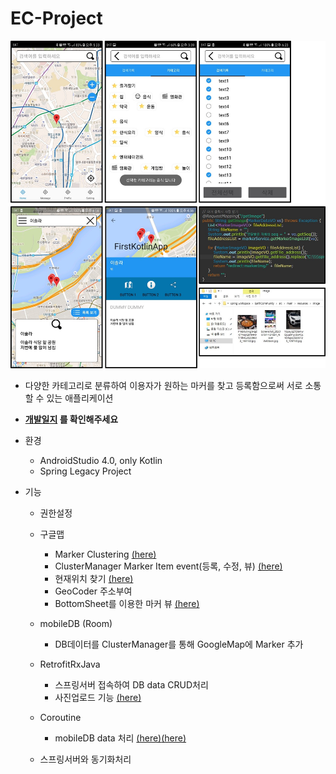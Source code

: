 # EC-Project

![home](image/README.JPG)

- 다양한 카테고리로 분류하여 이용자가 원하는 마커를 찾고 등록함으로써 서로 소통할 수 있는 애플리케이션

- **[개발일지](https://github.com/vvvvvoin/EC-Project/blob/master/EC%ED%94%84%EB%A1%9C%EC%A0%9D%ED%8A%B8%20%EC%9D%BC%EC%A7%80.md) 를 확인해주세요**


- 환경
  - AndroidStudio 4.0, only Kotlin
  - Spring Legacy Project
- 기능
  - 권한설정
  - 구글맵
    - Marker Clustering [(here)](https://github.com/vvvvvoin/EC-Project/blob/master/EC%ED%94%84%EB%A1%9C%EC%A0%9D%ED%8A%B8%20%EC%9D%BC%EC%A7%80.md#20200722)
    - ClusterManager Marker Item event(등록, 수정, 뷰) [(here)](https://github.com/vvvvvoin/EC-Project/blob/master/EC%ED%94%84%EB%A1%9C%EC%A0%9D%ED%8A%B8%20%EC%9D%BC%EC%A7%80.md#20200726)
    - 현재위치 찾기 [(here)](https://github.com/vvvvvoin/EC-Project/blob/master/EC%ED%94%84%EB%A1%9C%EC%A0%9D%ED%8A%B8%20%EC%9D%BC%EC%A7%80.md#20200726)
    - GeoCoder 주소부여
    - BottomSheet를 이용한 마커 뷰 [(here)](https://github.com/vvvvvoin/EC-Project/blob/master/EC%ED%94%84%EB%A1%9C%EC%A0%9D%ED%8A%B8%20%EC%9D%BC%EC%A7%80.md#20200831)
  - mobileDB (Room) 
    
    - DB데이터를 ClusterManager를 통해 GoogleMap에 Marker 추가
  - RetrofitRxJava
    - 스프링서버 접속하여 DB data CRUD처리
    - 사진업로드 기능 [(here)](https://github.com/vvvvvoin/EC-Project/blob/master/EC%ED%94%84%EB%A1%9C%EC%A0%9D%ED%8A%B8%20%EC%9D%BC%EC%A7%80.md#20200802)
  - Coroutine
    
    - mobileDB data 처리 [(here)](https://github.com/vvvvvoin/EC-Project/blob/master/EC%ED%94%84%EB%A1%9C%EC%A0%9D%ED%8A%B8%20%EC%9D%BC%EC%A7%80.md#20200730)[(here)](https://github.com/vvvvvoin/EC-Project/blob/master/EC%ED%94%84%EB%A1%9C%EC%A0%9D%ED%8A%B8%20%EC%9D%BC%EC%A7%80.md#20200809)
  - 스프링서버와 동기화처리 

